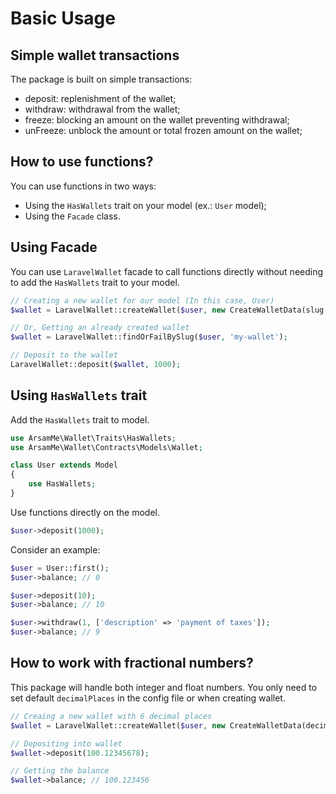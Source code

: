 # Basic Usage

## Simple wallet transactions

The package is built on simple transactions:

- deposit: replenishment of the wallet;
- withdraw: withdrawal from the wallet;
- freeze: blocking an amount on the wallet preventing withdrawal;
- unFreeze: unblock the amount or total frozen amount on the wallet;

## How to use functions?

You can use functions in two ways:

- Using the `HasWallets` trait on your model (ex.: `User` model);
- Using the `Facade` class.

## Using Facade

You can use `LaravelWallet` facade to call functions directly without needing to add the `HasWallets` trait to your
model.

```php
// Creating a new wallet for our model (In this case, User)
$wallet = LaravelWallet::createWallet($user, new CreateWalletData(slug: 'my-wallet'));

// Or, Getting an already created wallet
$wallet = LaravelWallet::findOrFailBySlug($user, 'my-wallet');

// Deposit to the wallet
LaravelWallet::deposit($wallet, 1000);
```

## Using `HasWallets` trait

Add the `HasWallets` trait to model.

```php
use ArsamMe\Wallet\Traits\HasWallets;
use ArsamMe\Wallet\Contracts\Models\Wallet;

class User extends Model
{
    use HasWallets;
}
```

Use functions directly on the model.

```php
$user->deposit(1000);
```

Consider an example:

```php
$user = User::first();
$user->balance; // 0

$user->deposit(10);
$user->balance; // 10

$user->withdraw(1, ['description' => 'payment of taxes']);
$user->balance; // 9
```

## How to work with fractional numbers?

This package will handle both integer and float numbers. You only need to set default `decimalPlaces` in the config file
or when creating wallet.

```php
// Creaing a new wallet with 6 decimal places
$wallet = LaravelWallet::createWallet($user, new CreateWalletData(decimalPlaces: 6));

// Depositing into wallet
$wallet->deposit(100.12345678);

// Getting the balance
$wallet->balance; // 100.123456
```